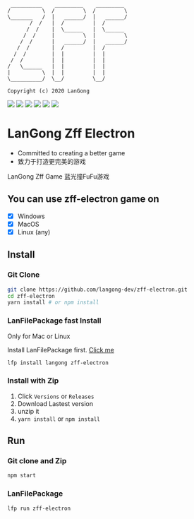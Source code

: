 ```
 __________    _________    _________
/          \  /         \  /         \
\_______   /  |   ______/  |   ______/
       /  /   |  /         |  /
      /  /    |  \______   |  \______
     /  /     |         \  |         \
    /  /      |   ______/  |   ______/
   /  /       |  /         |  /
  /  /        |  |         |  |
 /  /         |  |         |  |
/   \______   |  |         |  |
|          \  |  |         |  |
\__________/  \__/         \__/

Copyright (c) 2020 LanGong
```

![](https://img.shields.io/github/tag/langong-dev/zff-electron.svg)
![](https://img.shields.io/github/release/langong-dev/zff-electron.svg)
![](https://img.shields.io/github/stars/langong-dev/zff-electron.svg)
![](https://img.shields.io/github/forks/langong-dev/zff-electron.svg)
![](https://img.shields.io/badge/state-Service-brightgreen.svg?style=plastic)
![](https://img.shields.io/badge/GitHub-LanGongZff-yellow.svg?style=social&logo=github)

# LanGong Zff Electron

- Committed to creating a better game 
- 致力于打造更完美的游戏

LanGong Zff Game 蓝光撞FuFu游戏 

## You can use zff-electron game on

- [x] Windows
- [x] MacOS
- [x] Linux (any)

## Install

### Git Clone

```bash
git clone https://github.com/langong-dev/zff-electron.git
cd zff-electron
yarn install # or npm install
```

### LanFilePackage fast Install

Only for Mac or Linux

Install LanFilePackage first. [Click me](https://github.com/langong-dev/LanFilePackage)

```bash
lfp install langong zff-electron
```

### Install with Zip

1. Click `Versions` or `Releases`
2. Download Lastest version
3. unzip it
4. `yarn install` or `npm install`

## Run

### Git clone and Zip

```bash
npm start
```

### LanFilePackage

```bash
lfp run zff-electron
```

